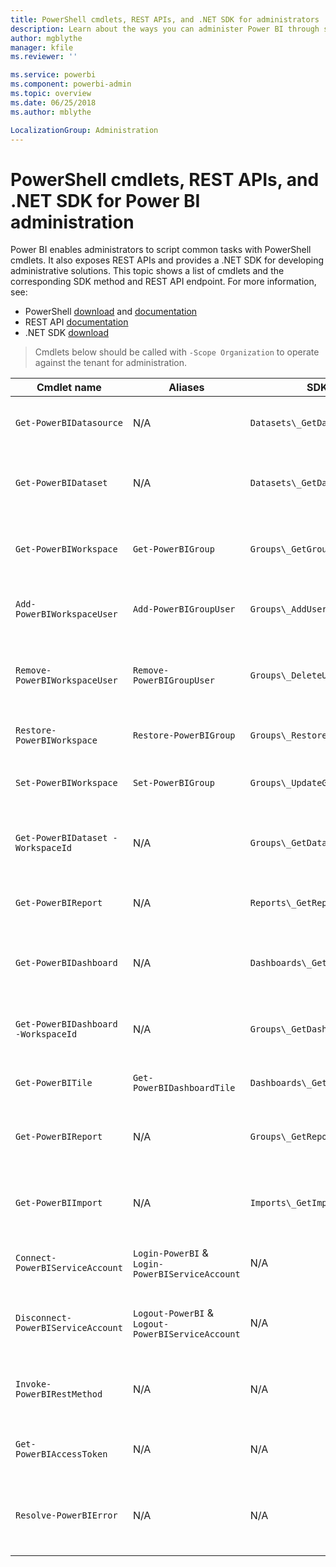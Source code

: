 ```yaml
---
title: PowerShell cmdlets, REST APIs, and .NET SDK for administrators
description: Learn about the ways you can administer Power BI through scripts and programming APIs.
author: mgblythe
manager: kfile
ms.reviewer: ''

ms.service: powerbi
ms.component: powerbi-admin
ms.topic: overview
ms.date: 06/25/2018
ms.author: mblythe

LocalizationGroup: Administration
---
```


# PowerShell cmdlets, REST APIs, and .NET SDK for Power BI administration
Power BI enables administrators to script common tasks with PowerShell cmdlets. It also exposes REST APIs and provides a .NET SDK for developing administrative solutions. This topic shows a list of cmdlets and the corresponding SDK method and REST API endpoint. For more information, see:

- PowerShell [download](https://www.powershellgallery.com/packages/MicrosoftPowerBIMgmt/) and [documentation](https://docs.microsoft.com/powershell/power-bi/overview?view=powerbi-ps)
- REST API [documentation](https://docs.microsoft.com/rest/api/power-bi/admin)
- .NET SDK [download](https://www.nuget.org/packages/Microsoft.PowerBI.Api/)

> Cmdlets below should be called with `-Scope Organization` to operate against the tenant for administration.

| **Cmdlet name** | **Aliases** | **SDK method** | **REST API endpoint** | **Description** |
| --- | --- | --- | --- | --- |
| `Get-PowerBIDatasource` | N/A | `Datasets\_GetDataSourcesAsAdmin` | /v1.0/myorg/admin/datasets/{datasetkey}/datasources | Gets the data sources for a given dataset. |
| `Get-PowerBIDataset` | N/A | `Datasets\_GetDatasetsAsAdmin` | /v1.0/myorg/admin/datasets | Gets the full list of datasets in a Power BI tenant. |
| `Get-PowerBIWorkspace` | `Get-PowerBIGroup` | `Groups\_GetGroupsAsAdmin` | /v1.0/myorg/admin/groups | Gets the full list of workspaces in a Power BI tenant. |
| `Add-PowerBIWorkspaceUser` | `Add-PowerBIGroupUser` | `Groups\_AddUserAsAdmin` | /v1.0/myorg/admin/groups/{groupId}/users | Adds a user as a member to a given workspace. |
| `Remove-PowerBIWorkspaceUser` | `Remove-PowerBIGroupUser` | `Groups\_DeleteUserAsAdmin` | /v1.0/myorg/admin/groups/{groupId}/users/{user} | Removes a user from the membership list of a given workspace. |
| `Restore-PowerBIWorkspace` |`Restore-PowerBIGroup` | `Groups\_RestoreDeletedGroupAsAdmin` | /v1.0/myorg/admin/groups/{groupId}/restore | Restores a deleted workspace. |
| `Set-PowerBIWorkspace` |`Set-PowerBIGroup` | `Groups\_UpdateGroupAsAdmin` | /v1.0/myorg/admin/groups/{groupId} | Updates the properties of a given workspace. |
| `Get-PowerBIDataset -WorkspaceId` | N/A | `Groups\_GetDatasetsAsAdmin` | /v1.0/myorg/admin/groups/{group\_id}/datasets | Gets the datasets within a given workspace. |
| `Get-PowerBIReport` | N/A | `Reports\_GetReportsAsAdmin` | /v1.0/myorg/admin/reports | Gets the full list of reports in a Power BI tenant. |
| `Get-PowerBIDashboard` | N/A | `Dashboards\_GetDashboardsAsAdmin` | /v1.0/myorg/admin/dashboards | Gets the full list of dashboards in a Power BI tenant. |
| `Get-PowerBIDashboard -WorkspaceId` | N/A | `Groups\_GetDashboardsAsAdmin` | /v1.0/myorg/admin/groups/{group\_id}/dashboards | Gets the dashboards within a given workspace. |
| `Get-PowerBITile` | `Get-PowerBIDashboardTile` | `Dashboards\_GetTilesAsAdmin` | /v1.0/myorg/admin/dashboards/{dashboard\_id}/tiles | Gets the tiles of a given dashboard. |
| `Get-PowerBIReport` | N/A | `Groups\_GetReportsAsAdmin` | /v1.0/myorg/admin/groups/{group\_id}/reports | Gets the reports within a given workspace. |
| `Get-PowerBIImport` | N/A | `Imports\_GetImportsAsAdmin` | /v1.0/myorg/admin/imports | Gets the full list of imports in a Power BI tenant. |
| `Connect-PowerBIServiceAccount` | `Login-PowerBI` &  `Login-PowerBIServiceAccount` | N/A | N/A | Login to Power BI and start a session. |
| `Disconnect-PowerBIServiceAccount` | `Logout-PowerBI` & `Logout-PowerBIServiceAccount` | N/A | N/A | Logout of Power BI and close the existing session. |
| `Invoke-PowerBIRestMethod`| N/A | N/A | N/A | Send arbitrary REST API calls to Power BI. |
| `Get-PowerBIAccessToken`| N/A | N/A | N/A | Obtain the Power BI access token in a session. |
| `Resolve-PowerBIError`| N/A | N/A | N/A | Get detailed error information for unsuccessful cmdlet calls. |
